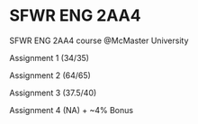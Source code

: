 # SFWR ENG 2AA4
SFWR ENG 2AA4 course @McMaster University

Assignment 1 (34/35)

Assignment 2 (64/65)

Assignment 3 (37.5/40)

Assignment 4 (NA) + ~4% Bonus 
